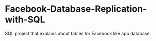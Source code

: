 # Facebook-Database-Replication-with-SQL
SQL project that explains about tables for Facebook like app database.
